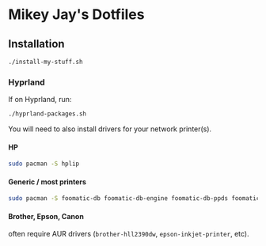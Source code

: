 # Mikey Jay's Dotfiles

## Installation

```bash
./install-my-stuff.sh
```

### Hyprland

If on Hyprland, run:

```bash
./hyprland-packages.sh
```

You will need to also install drivers for your network printer(s).

#### HP
```bash
sudo pacman -S hplip
```

#### Generic / most printers
```bash
sudo pacman -S foomatic-db foomatic-db-engine foomatic-db-ppds foomatic-db-nonfree-ppds
```

#### Brother, Epson, Canon
often require AUR drivers (`brother-hll2390dw`, `epson-inkjet-printer`, etc).


